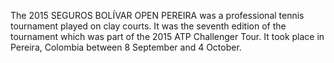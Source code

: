 The 2015 SEGUROS BOLÍVAR OPEN PEREIRA was a professional tennis tournament played on clay courts. It was the seventh edition of the tournament which was part of the 2015 ATP Challenger Tour. It took place in Pereira, Colombia between 8 September and 4 October.
